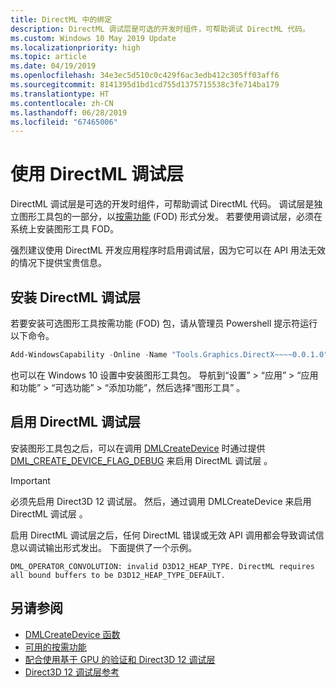 ```yaml
---
title: DirectML 中的绑定
description: DirectML 调试层是可选的开发时组件，可帮助调试 DirectML 代码。
ms.custom: Windows 10 May 2019 Update
ms.localizationpriority: high
ms.topic: article
ms.date: 04/19/2019
ms.openlocfilehash: 34e3ec5d510c0c429f6ac3edb412c305ff03aff6
ms.sourcegitcommit: 8141395d1bd1cd755d1375715538c3fe714ba179
ms.translationtype: HT
ms.contentlocale: zh-CN
ms.lasthandoff: 06/28/2019
ms.locfileid: "67465006"
---
```

# <a name="using-the-directml-debug-layer"></a>使用 DirectML 调试层

DirectML 调试层是可选的开发时组件，可帮助调试 DirectML 代码。 调试层是独立图形工具包的一部分，以[按需功能](/windows-hardware/manufacture/desktop/features-on-demand-v2--capabilities) (FOD) 形式分发。 若要使用调试层，必须在系统上安装图形工具 FOD。

强烈建议使用 DirectML 开发应用程序时启用调试层，因为它可以在 API 用法无效的情况下提供宝贵信息。

## <a name="installing-the-directml-debug-layer"></a>安装 DirectML 调试层

若要安装可选图形工具按需功能 (FOD) 包，请从管理员 Powershell 提示符运行以下命令。

```powershell
Add-WindowsCapability -Online -Name "Tools.Graphics.DirectX~~~~0.0.1.0"
```

也可以在 Windows 10 设置中安装图形工具包。 导航到“设置” > “应用” > “应用和功能” > “可选功能” > “添加功能”，然后选择“图形工具”       。

## <a name="enabling-the-directml-debug-layer"></a>启用 DirectML 调试层

安装图形工具包之后，可以在调用 [DMLCreateDevice](/windows/desktop/api/directml/nf-directml-dmlcreatedevice.md) 时通过提供 [DML_CREATE_DEVICE_FLAG_DEBUG](/windows/desktop/api/directml/ne-directml-dml_create_device_flag) 来启用 DirectML 调试层   。

> [!IMPORTANT]
> 必须先启用 Direct3D 12 调试层。 然后，通过调用 DMLCreateDevice 来启用 DirectML 调试层   。

启用 DirectML 调试层之后，任何 DirectML 错误或无效 API 调用都会导致调试信息以调试输出形式发出。 下面提供了一个示例。

```console
DML_OPERATOR_CONVOLUTION: invalid D3D12_HEAP_TYPE. DirectML requires all bound buffers to be D3D12_HEAP_TYPE_DEFAULT.
```

## <a name="see-also"></a>另请参阅

* [DMLCreateDevice 函数](/windows/desktop/api/directml/nf-directml-dmlcreatedevice.md)
* [可用的按需功能](/windows-hardware/manufacture/desktop/features-on-demand-non-language-fod)
* [配合使用基于 GPU 的验证和 Direct3D 12 调试层](/windows/desktop/direct3d12/using-d3d12-debug-layer-gpu-based-validation)
* [Direct3D 12 调试层参考](/windows/desktop/direct3d12/direct3d-12-sdklayers-reference)
